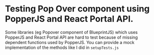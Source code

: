 # Testing Pop Over component using PopperJS and React Portal API.

Some libraries (eg Popover component of BlueprintJS) which uses PopperJS and React Portal API are hard to test because of missing dependent functions used by PopperJS.
You can provide a mock implementation of the methods like I did in `setupTests.js`